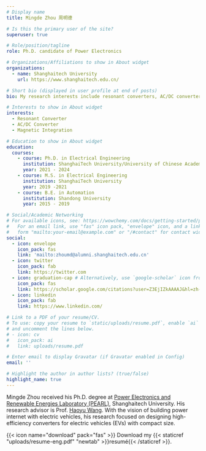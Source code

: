 ```yaml
---
# Display name
title: Mingde Zhou 周明德

# Is this the primary user of the site?
superuser: true

# Role/position/tagline
role: Ph.D. candidate of Power Electronics

# Organizations/Affiliations to show in About widget
organizations:
  - name: Shanghaitech University
    url: https://www.shanghaitech.edu.cn/

# Short bio (displayed in user profile at end of posts)
bio: My research interests include resonant converters, AC/DC converter, magnetic integration and advanced control.

# Interests to show in About widget
interests:
  - Resonant Converter
  - AC/DC Converter
  - Magnetic Integration

# Education to show in About widget
education:
  courses:
    - course: Ph.D. in Electrical Engineering
      institution: ShanghaiTech University/University of Chinese Academy of Sciences
      year: 2021 - 2024
    - course: M.S. in Electrical Engineering
      institution: ShanghaiTech University
      year: 2019 -2021
    - course: B.E. in Automation
      institution: Shandong University
      year: 2015 - 2019

# Social/Academic Networking
# For available icons, see: https://wowchemy.com/docs/getting-started/page-builder/#icons
#   For an email link, use "fas" icon pack, "envelope" icon, and a link in the
#   form "mailto:your-email@example.com" or "/#contact" for contact widget.
social:
  - icon: envelope
    icon_pack: fas
    link: 'mailto:zhoumd@alumni.shanghaitech.edu.cn'
  - icon: twitter
    icon_pack: fab
    link: https://twitter.com
  - icon: graduation-cap # Alternatively, use `google-scholar` icon from `ai` icon pack
    icon_pack: fas
    link: https://scholar.google.com/citations?user=Z3EjIZkAAAAJ&hl=zh-CN
  - icon: linkedin
    icon_pack: fab
    link: https://www.linkedin.com/

# Link to a PDF of your resume/CV.
# To use: copy your resume to `static/uploads/resume.pdf`, enable `ai` icons in `params.toml`,
# and uncomment the lines below.
# - icon: cv
#   icon_pack: ai
#   link: uploads/resume.pdf

# Enter email to display Gravatar (if Gravatar enabled in Config)
email: ''

# Highlight the author in author lists? (true/false)
highlight_name: true
---
```


Mingde Zhou received his Ph.D. degree at [Power Electronics and Renewable Energies Laboratory (PEARL)](https://pearl.shanghaitech.edu.cn/), Shanghaitech University. His research advisor is Prof. [Haoyu Wang](https://pearl.shanghaitech.edu.cn/people.html). With the vision of building power internet with electric vehicles, his research focused on designing high-efficiency converters for electric vehicles (EVs) with compact size.

{{< icon name="download" pack="fas" >}} Download my {{< staticref "uploads/resume-eng.pdf" "newtab" >}}resumé{{< /staticref >}}.
